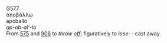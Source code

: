 <body>
  <p>G577<br>  ἀποβάλλω  <br> apoballō  <br><i>ap-ob-al‘-lo </i><br>From <a href="g0575.htm">575</a> and <a href="g0906.htm">906</a>  to <i>throw</i> <i>off</i>; figuratively to <i>lose:</i> - cast away.<br></p>
 </body>
